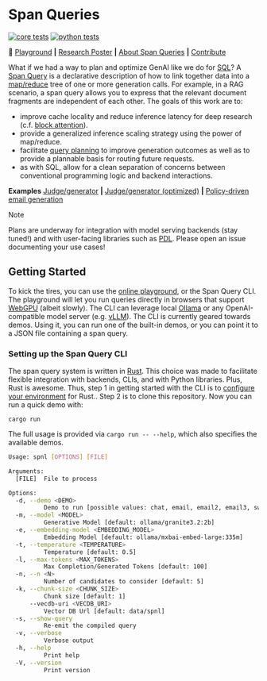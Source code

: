 # Span Queries

[![core tests](https://github.com/IBM/spnl/actions/workflows/core.yml/badge.svg)](https://github.com/IBM/spnl/actions/workflows/core.yml)
[![python tests](https://github.com/IBM/spnl/actions/workflows/python.yml/badge.svg)](https://github.com/IBM/spnl/actions/workflows/python.yml)

:rocket: [Playground](https://ibm.github.io/spnl/) **|** [Research Poster](./docs/poster-20250529.pdf) **|** [About Span Queries](./docs/about.md) **|** [Contribute](./docs/dev.md)

What if we had a way to plan and optimize GenAI like we do for
[SQL](https://en.wikipedia.org/wiki/SQL)? A [Span
Query](./docs/about.md) is a declarative description of how to link
together data into a
[map/reduce](https://en.wikipedia.org/wiki/MapReduce) tree of one or
more generation calls. For example, in a RAG scenario, a span query
allows you to express that the relevant document fragments are
independent of each other. The goals of this work are to:

- improve cache locality and reduce inference latency for deep
  research (c.f. [block attention](https://arxiv.org/pdf/2409)).
- provide a generalized inference scaling strategy using the power of map/reduce.
- facilitate [query planning](./docs/query-planning.md) to improve
  generation outcomes as well as to provide a plannable basis for
  routing future requests.
- as with SQL, allow for a clean separation of concerns between
  conventional programming logic and backend interactions.

**Examples** [Judge/generator](https://pages.github.ibm.com/cloud-computer/spnl/?demo=email&qv=true) **|** [Judge/generator (optimized)](https://pages.github.ibm.com/cloud-computer/spnl/?demo=email2&qv=true) **|** [Policy-driven email generation](https://pages.github.ibm.com/cloud-computer/spnl/?demo=email3&qv=true)

> [!NOTE]
> Plans are underway for integration with model serving backends (stay tuned!) and with user-facing libraries such as [PDL](https://github.com/IBM/prompt-declaration-language). Please open an issue documenting your use cases!

## Getting Started

To kick the tires, you can use the [online
playground](https://pages.github.ibm.com/cloud-computer/spnl/?qv=false),
or the Span Query CLI. The playground will let you run queries
directly in browsers that support
[WebGPU](https://developer.mozilla.org/en-US/docs/Web/API/WebGPU_API)
(albeit slowly).  The CLI can leverage local
[Ollama](https://ollama.com/) or any OpenAI-compatible model server
(e.g. [vLLM](https://github.com/vllm-project/vllm)). The CLI is
currently geared towards demos. Using it, you can run one of the
built-in demos, or you can point it to a JSON file containing a span
query.

### Setting up the Span Query CLI

The span query system is written in
[Rust](https://www.rust-lang.org/). This choice was made to facilitate
flexible integration with backends, CLIs, and with Python
libraries. Plus, Rust is awesome. Thus, step 1 in getting started with
the CLI is to [configure your
environment](./https://www.rust-lang.org/tools/install) for
Rust.. Step 2 is to clone this repository. Now you can run a quick
demo with:

```shell
cargo run
```

The full usage is provided via `cargo run -- --help`, which also
specifies the available demos.

```bash
Usage: spnl [OPTIONS] [FILE]

Arguments:
  [FILE]  File to process

Options:
  -d, --demo <DEMO>
          Demo to run [possible values: chat, email, email2, email3, sweagent, gsm8k, rag]
  -m, --model <MODEL>
          Generative Model [default: ollama/granite3.2:2b]
  -e, --embedding-model <EMBEDDING_MODEL>
          Embedding Model [default: ollama/mxbai-embed-large:335m]
  -t, --temperature <TEMPERATURE>
          Temperature [default: 0.5]
  -l, --max-tokens <MAX_TOKENS>
          Max Completion/Generated Tokens [default: 100]
  -n, --n <N>
          Number of candidates to consider [default: 5]
  -k, --chunk-size <CHUNK_SIZE>
          Chunk size [default: 1]
      --vecdb-uri <VECDB_URI>
          Vector DB Url [default: data/spnl]
  -s, --show-query
          Re-emit the compiled query
  -v, --verbose
          Verbose output
  -h, --help
          Print help
  -V, --version
          Print version
```
